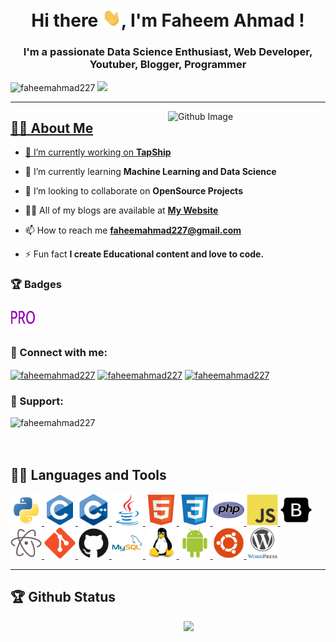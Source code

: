 <h1 align="center"> Hi there <img src="https://raw.githubusercontent.com/ABSphreak/ABSphreak/master/gifs/Hi.gif" width="30px">, I'm Faheem Ahmad  ! </h1>
<h3 align="center">I'm a passionate Data Science Enthusiast, Web Developer, Youtuber, Blogger, Programmer</h3>
<p>
<img src="https://komarev.com/ghpvc/?username=faheemahmad227&label=Profile%20views&color=0e75b6&style=flat" alt="faheemahmad227" />
    <a href="https://github.com/faheemahmad227/"><img src="https://img.shields.io/github/followers/faheemahmad227?color=%234CC61E&label=GitHub%20Followers%20%3A"/></a>
    <a href="https://github.com/faheemahmad227?tab=repositories">
      </p>
  
<hr>
<img width="50%" align="right" alt="Github Image" src="https://raw.githubusercontent.com/onimur/.github/master/.resources/git-header.svg" />
  
 ## 🙋‍♂️ About Me

- 🔭 I’m currently working on **[TapShip](https://tapship.herokuapp.com/)**

- 🌱 I’m currently learning **Machine Learning and Data Science**

- 👯 I’m looking to collaborate on **OpenSource Projects**

- 👨‍💻 All of my blogs are available at **[My Website](https://techiestalk.in)**

- 📫 How to reach me **faheemahmad227@gmail.com**

- ⚡ Fun fact **I create Educational content and love to code.**

<h3> 🏆 Badges </h3>
<img src='https://raw.githubusercontent.com/acervenky/animated-github-badges/master/assets/pro.gif' width='40' height='40'></a>

<h3 align="left"> 🤝 Connect with me:</h3>
<p align="left">
<a href="https://twitter.com/faheemahmad227" target="blank"><img align="center" src="https://cdn.jsdelivr.net/npm/simple-icons@3.0.1/icons/twitter.svg" alt="faheemahmad227" height="30" width="40" /></a>
<a href="https://linkedin.com/in/faheemahmad227" target="blank"><img align="center" src="https://cdn.jsdelivr.net/npm/simple-icons@3.0.1/icons/linkedin.svg" alt="faheemahmad227" height="30" width="40" /></a>
<a href="https://www.youtube.com/c/TechiesTalk" target="blank"><img align="center" src="https://cdn.jsdelivr.net/npm/simple-icons@3.0.1/icons/youtube.svg" alt="faheemahmad227" height="30" width="40" /></a>

<h3 align="left"> 🧡 Support:</h3>
<p><a href="https://www.buymeacoffee.com/faheemahmad227"> <img align="left" src="https://cdn.buymeacoffee.com/buttons/v2/default-yellow.png" height="50" width="210" alt="faheemahmad227" /></a></p><br><br><br>

## 👨‍💻 Languages and Tools
<p align="left">
    <a href="https://www.python.org/" target="_blank"> 
        <code><img src="https://raw.githubusercontent.com/devicons/devicon/2809b567852a4648062a2d3e7c1c531367458c0b/icons/python/python-original.svg" alt="python" width="50" height="50"/></code> 
    </a> 
    <a href="https://devdocs.io/c/" target="_blank"> 
        <code><img src="https://raw.githubusercontent.com/devicons/devicon/2809b567852a4648062a2d3e7c1c531367458c0b/icons/c/c-original.svg" alt="c" width="50" height="50"/></code> 
    </a>
    <a href="https://devdocs.io/cpp/" target="_blank"> 
        <code><img src="https://raw.githubusercontent.com/devicons/devicon/2809b567852a4648062a2d3e7c1c531367458c0b/icons/cplusplus/cplusplus-original.svg" alt="c++" width="50" height="50"/></code> 
    </a>
    <a href="https://www.java.com/en/" target="_blank"> 
        <code><img src="https://raw.githubusercontent.com/devicons/devicon/2809b567852a4648062a2d3e7c1c531367458c0b/icons/java/java-original.svg" alt="java" width="50" height="50"/></code> 
    </a>
    <a href="https://devdocs.io/html/" target="_blank"> 
        <code><img src="https://raw.githubusercontent.com/devicons/devicon/2809b567852a4648062a2d3e7c1c531367458c0b/icons/html5/html5-original.svg" alt="html" width="50" height="50"/></code> 
    </a>
    <a href="https://devdocs.io/css/" target="_blank"> 
        <code><img src="https://raw.githubusercontent.com/devicons/devicon/2809b567852a4648062a2d3e7c1c531367458c0b/icons/css3/css3-original.svg" alt="css" width="50" height="50"/></code> 
    </a>
    <a href="https://www.php.net/" target="_blank"> 
        <code><img src="https://raw.githubusercontent.com/devicons/devicon/2809b567852a4648062a2d3e7c1c531367458c0b/icons/php/php-original.svg" alt="PHP" width="50" height="50"/></code> 
    </a> 
    <a href="https://www.javascript.com/" target="_blank"> 
        <code><img src="https://raw.githubusercontent.com/devicons/devicon/2809b567852a4648062a2d3e7c1c531367458c0b/icons/javascript/javascript-original.svg" alt="JavaScript" width="50" height="50"/></code> 
    </a> 
    <a href="https://getbootstrap.com/" target="_blank"> 
        <code><img src="https://raw.githubusercontent.com/devicons/devicon/2809b567852a4648062a2d3e7c1c531367458c0b/icons/bootstrap/bootstrap-plain.svg" alt="bootsrap" width="50" height="50"/></code> 
    </a>
    <a href="https://atom.io/" target="_blank"> 
        <code><img src="https://raw.githubusercontent.com/devicons/devicon/2809b567852a4648062a2d3e7c1c531367458c0b/icons/atom/atom-original.svg" alt="atom" width="50" height="50"/></code> 
    </a>
    <a href="https://git-scm.com/" target="_blank"> 
        <code><img src="https://raw.githubusercontent.com/devicons/devicon/2809b567852a4648062a2d3e7c1c531367458c0b/icons/git/git-original.svg" alt="git" width="50" height="50"/></code> 
    </a> 
    <a href="https://github.com/" target="_blank"> 
        <code><img src="https://raw.githubusercontent.com/devicons/devicon/2809b567852a4648062a2d3e7c1c531367458c0b/icons/github/github-original.svg" alt="github" width="50" height="50"/></code> 
    </a> 
    <a href="https://www.mysql.com/" target="_blank"> 
        <code><img src="https://raw.githubusercontent.com/devicons/devicon/2809b567852a4648062a2d3e7c1c531367458c0b/icons/mysql/mysql-original-wordmark.svg" alt="mysql" width="50" height="50"/></code> 
    </a> 
    <a href="https://www.linux.org/" target="_blank"> 
        <code><img src="https://raw.githubusercontent.com/devicons/devicon/2809b567852a4648062a2d3e7c1c531367458c0b/icons/linux/linux-original.svg" alt="linux" width="50" height="50"/></code> 
    </a>
    <a href="https://www.android.com/" target="_blank"> 
        <code><img src="https://raw.githubusercontent.com/devicons/devicon/2809b567852a4648062a2d3e7c1c531367458c0b/icons/android/android-original.svg" alt="android" width="50" height="50"/></code> 
    </a>
    <a href="https://ubuntu.com/" target="_blank"> 
        <code><img src="https://raw.githubusercontent.com/devicons/devicon/2809b567852a4648062a2d3e7c1c531367458c0b/icons/ubuntu/ubuntu-plain.svg" alt="ubuntu" width="50" height="50"/></code> 
    </a>
    <a href="https://www.wordpress.org/" target="_blank"> 
        <code><img src="https://raw.githubusercontent.com/devicons/devicon/2809b567852a4648062a2d3e7c1c531367458c0b/icons/wordpress/wordpress-original.svg" alt="Wordpress" width="50" height="50"/></code> 
    </a>
</p>
<hr>

## 🏆 Github Status

<img  src="https://github-readme-stats.vercel.app/api?username=faheemahmad227&show_icons=true&hide_border=true&theme=dark" width="45%" align="right" >

<!-- <img  src="https://github-readme-streak-stats.herokuapp.com/?user=faheemahmad227&theme=dark" width="45%" >

<hr>
 <h3><b>Language Meter:</b></h3>
<p><img align="center" src="https://github-readme-stats.vercel.app/api/top-langs/?username=faheemahmad227&layout=compact" alt="faheemahmad227" /></p>

<h3> ⚙️  GitHub Analytics </h3>
<img src="https://activity-graph.herokuapp.com/graph?username=faheemahmad227&show_icons=true&count_private=true&area=true&&color=333333&line=ABD6DFFF&point=89ABE3FF&hide_border=true" /> -->
